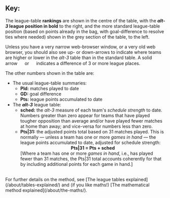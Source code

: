 ## Key:

The league-table **rankings** are shown in the centre of the table, with the **_alt-3_ league position in bold** to the right, and the more standard league-table position (based on points already in the bag, with goal-difference to resolve ties where needed) shown in the grey section of the table, to the left.

Unless you have a very narrow web-browser window, or a very old web browser, you should also see up- or down-arrows to indicate where teams are higher or lower in the *alt-3* table than in the standard table. A solid arrow <img src="/assets/images/up2.svg" width="15"> or <img src="/assets/images/down2.svg" width="15"> indicates a difference of 3 or more league places.

The other numbers shown in the table are:

<ul>
	<li>The usual league-table summaries:
        <ul>
		<li><b>Pld:</b> matches played to date</li>
        <li><b>GD:</b> goal difference</li>
        <li><b>Pts:</b> league points accumulated to date</li>
		</ul>
	</li>
    <li>The <b><i>alt-3</i></b> league table:
        <ul>
		<li><b>sched:</b> the <i>alt-3</i> measure of each team's <i>schedule strength</i> to date.  Numbers greater than zero appear for teams that have played tougher opposition than average and/or have played fewer matches at home than away; and vice-versa for numbers less than zero.</li> 
        <li><b>Pts|31:</b> the adjusted points total based on 31 matches played.  This is normally &mdash; unless a team has one or more <i>games in hand</i> &mdash; the league points accumulated to date, adjusted for schedule strength:
<center>         <b>   Pts|31 = Pts + sched </b> </center>
[Where a team has one or more <i>games in hand</i>, i.e., has played fewer than 31 matches, the Pts|31 total accounts coherently for that by including additional points for each game in hand.]</li></ul></li>
	</ul>

  

<br>
For further details on the method, see 
[The league tables explained](/about/tables-explained/) and (if you like maths!) [The mathematical method explained](/about/the-maths/).
